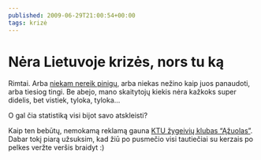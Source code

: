 ```yaml
---
published: 2009-06-29T21:00:54+00:00
tags: krizė
---
```


# Nėra Lietuvoje krizės, nors tu ką

<p>Rimtai. Arba <a href="https://www.dominykas.lt/2009/06/atiduodu-50-euru-adwords.html">niekam nereik pinigų</a>, arba niekas nežino kaip juos panaudoti, arba tiesiog tingi. Be abejo, mano skaitytojų kiekis nėra kažkoks super didelis, bet vistiek, tyloka, tyloka…</p>
<p>O gal čia statistiką visi bijot savo atskleisti?</p>
<p>Kaip ten bebūtų, nemokamą reklamą gauna <a href="http://www.azuolas.org">KTU žygeivių klubas “Ąžuolas”</a>. Dabar tokį piarą užsuksim, kad žiū po pusmečio visi tautiečiai su kerzais po pelkes veržte veršis braidyt :)</p>